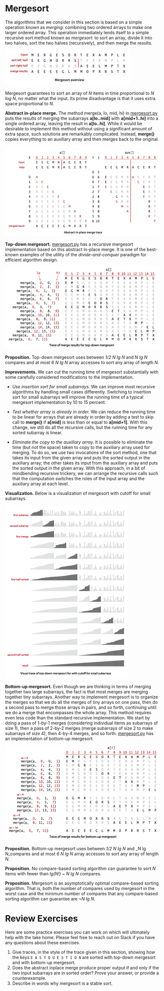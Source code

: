# Mergesort 

The algorithms that we consider in this section is based on a simple operation known as _merging_: combining two ordered arrays to make one larger ordered array. This operation immediately lends itself to a simple recursive sort method known as _mergesort_: to sort an array, divide it into two halves, sort the two halves (recursively), and then merge the results.

![mergesort-overview](src/mergesort-overview.png)

Mergesort guarantees to sort an array of _N_ items in time proportional to _N log N_, no matter what the input. Its prime disadvantage is that it uses extra space proportional to _N_.

__Abstract in-place merge.__ The method merge(a, lo, mid, hi) in [mergesort.py](src/mergesort.py) puts the results of merging the subarrays __a[lo..mid]__ with __a[mid+1..hi]__ into a single ordered array, leaving the result in __a[lo..hi]__. While it would be desirable to implement this method without using a significant amount of extra space, such solutions are remarkably complicated. Instead, __merge()__ copies everything to an auxiliary array and then merges back to the original.


![merge](src/merge.png)

__Top-down mergesort.__ [mergesort.py](src/mergesort.py) has a recursive mergesort implementation based on this abstract in-place merge. It is one of the best-known examples of the utility of the _divide-and-conquer_ paradigm for efficient algorithm design.

![mergesortTD](src/mergesortTD.png)

__Proposition.__ Top-down mergesort uses between _1/2 N lg N_ and _N lg N_ compares and at most _6 N lg N_ array accesses to sort any array of length _N_.


__Improvements.__ We can cut the running time of mergesort substantially with some carefully considered modifications to the implementation.

- _Use insertion sort for small subarrays._ We can improve most recursive algorithms by handling small cases differently. Switching to insertion sort for small subarrays will improve the running time of a typical mergesort implementation by 10 to 15 percent.

- _Test whether array is already in order._ We can reduce the running time to be linear for arrays that are already in order by adding a test to skip call to __merge()__ if __a[mid]__ is less than or equal to __a[mid+1]__. With this change, we still do all the recursive calls, but the running time for any sorted subarray is linear.

- _Eliminate the copy to the auxiliary array._ It is possible to eliminate the time (but not the space) taken to copy to the auxiliary array used for merging. To do so, we use two invocations of the sort method, one that takes its input from the given array and puts the sorted output in the auxiliary array; the other takes its input from the auxiliary array and puts the sorted output in the given array. With this approach, in a bit of mindbending recursive trickery, we can arrange the recursive calls such that the computation switches the roles of the input array and the auxiliary array at each level.

__Visualization.__ Below is a visualization of mergesort with cutoff for small subarrays.

![mergesortTD-bars](src/mergesortTD-bars.png)


__Bottom-up mergesort.__ Even though we are thinking in terms of merging together two large subarrays, the fact is that most merges are merging together tiny subarrays. Another way to implement mergesort is to organize the merges so that we do all the merges of tiny arrays on one pass, then do a second pass to merge those arrays in pairs, and so forth, continuing until we do a merge that encompasses the whole array. This method requires even less code than the standard recursive implementation. We start by doing a pass of 1-by-1 merges (considering individual items as subarrays of size 1), then a pass of 2-by-2 merges (merge subarrays of size 2 to make subarrays of size 4), then 4-by-4 merges, and so forth. [mergesort.py](src/mergesort.py) has an implementation of bottom-up mergesort.

![mergesortBU](src/mergesortBU.png)

__Proposition.__ Bottom-up mergesort uses between _1/2 N lg N_ and _N lg N_compares and at most _6 N lg N_ array accesses to sort any array of length _N_.

__Proposition.__ No compare-based sorting algorithm can guarantee to sort _N_ items with fewer than _lg(N!) ~ N lg N_ compares.

__Proposition.__ Mergesort is an asymptotically optimal compare-based sorting algorithm. That is, both the number of compares used by mergesort in the worst case and the minimum number of compares that any compare-based sorting algorithm can guarantee are _~N lg N_.

# Review Exercises
Here are some practice exercises you can work on which will ultimately help with the take home. Please feel free to reach out on Slack if you have any questions about these exercises.

1. Give traces, in the style of the trace given in this section, showing how the keys `E A S Y Q U E S T I O N` are sorted with top-down mergesort and with bottom-up mergesort.
2. Does the abstract inplace merge produce proper output if and only if the two input subarrays are in sorted order? Prove your answer, or provide a counterexample.
3. Describe in words why mergesort is a stable sort.

